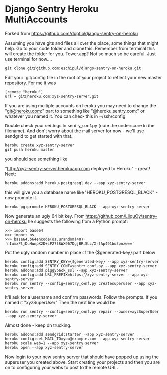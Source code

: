 Django Sentry Heroku MultiAccounts
==================================

Forked from https://github.com/doptio/django-sentry-on-heroku

Assuming you have gits and files all over the place, some things that might help. Go to your code folder and clone this. Remember from terminal this will create the folder for you. Tower.app? Not so much so be careful. Just use terminal for now….

	git clone git@github.com:eschipul/django-sentry-on-heroku.git

Edit your .git/config file in the root of your project to reflect your new master repository. For me it was

	[remote "heroku"]
	url = git@heroku.com:xyz-sentry-server.git

If you are using multiple accounts on heroku you may need to change the "git@heroku.com:" part to something like "@heroku.sentry.com:" or whatever you named it. You can check this in ~/ssh/config

Double check your settings in sentry_conf.py (note the underscore in the filename). And don't worry about the mail server for now - we'll use sendgrid to get started with that.

    heroku create xyz-sentry-server
    git push heroku master

you should see something like

"http://xyz-sentry-server.herokuapp.com deployed to Heroku" - great! Next:
	
	heroku addons:add heroku-postgresql:dev --app xyz-sentry-server
	
this will give you a database name like "HEROKU_POSTGRESQL_BLACK" - now promote it.

	heroku pg:promote HEROKU_POSTGRESQL_BLACK --app xyz-sentry-server
	
Now generate an ugly 64 bit key. From https://github.com/LiiquOy/sentry-on-heroku he suggests the following from a Python prompt:

	>>> import base64
	>>> import os
	>>> base64.b64encode(os.urandom(40))
	'nIumxPtjDuHunpX2D+LP27l8WX967DgjBRiSLz/XrfAp491bu3pnzw=='

Put the ugly random number in place of the {$generated-key} part below
	
	heroku config:add SENTRY_KEY={$generated-key} --app xyz-sentry-server
	heroku config:add SENTRY_CONF=sentry_conf.py --app xyz-sentry-server
	heroku addons:add piggyback_ssl --app xyz-sentry-server
	heroku config:add URL_PREFIX=https://xyz-sentry-server --app xyz-sentry-server
	heroku run sentry --config=sentry_conf.py createsuperuser --app xyz-sentry-server
	
It'll ask for a username and confirm passwords. Follow the prompts. If you named it "xyzSuperUser" Then the next line would be:
	
	heroku run sentry --config=sentry_conf.py repair --owner=xyzSuperUser --app xyz-sentry-server
	
Almost done - keep on trucking.
	
	heroku addons:add sendgrid:starter --app xyz-sentry-server
	heroku config:set MAIL_TO=you@example.com --app xyz-sentry-server
	heroku scale web=1 --app xyz-sentry-server
	heroku open --app xyz-sentry-server
	
Now login to your new sentry server that should have popped up using the superuser you created above. Start creating your projects and then you are on to configuring your webs to post to the remote URL.